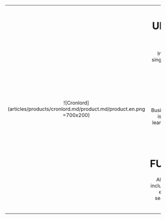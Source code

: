 |||
|:--:|:--:|
|![Cronlord](articles/products/cronlord.md/product.md/product.en.png =700x200)| <h1 class="productheader">UNIVERSAL DATA INGESTION</h1><p class="productdescription">Integrate all business data into a single Analytics and Search platform.</p><h1 class="productheader">REPORTING & DASHBOARD</h1><p class="productdescription"> Business analytics and search engine is built on top of AI and machine learning providing live, rich, dynamic reports. </p><h1 class="productheader">SEARCH FUNCTIONALITIES</h1><p class="productdescription">All the data fields are searchable, including SQL tables, article keywords etc. We also can provide “deep search” capability into images and advanced algorithms.</p> |

